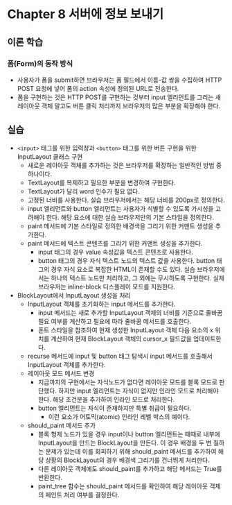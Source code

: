# Chapter 8 서버에 정보 보내기

## 이론 학습

### 폼(Form)의 동작 방식

- 사용자가 폼을 submit하면 브라우저는 폼 필드에서 이름-값 쌍을 수집하여 HTTP POST 요청에 넣어 폼의 action 속성에 정의된 URL로 전송한다.
- 폼을 구현하는 것은 HTTP POST를 구현하는 것부터 input 엘리먼트를 그리는 새 레이아웃 객체 말고도 버튼 클릭 처리까지 브라우저의 많은 부분을 확장해야 한다.

## 실습

- `<input>` 태그를 위한 입력창과 `<button>` 태그를 위한 버튼 구현을 위한 InputLayout 클래스 구현
  - 새로운 레이아웃 객체를 추가하는 것은 브라우저를 확장하는 일반적인 방법 중 하나이다.
  - TextLayout를 복제하고 필요한 부분을 변경하여 구현한다.
  - TextLayout가 달리 word 인수가 필요 없다.
  - 고정된 너비를 사용한다. 실습 브라우저에서는 해당 너비를 200px로 정의한다.
  - input 엘리먼트와 button 엘리먼트는 사용자가 식별할 수 있도록 가시성을 고려해야 한다. 해당 요소에 대한 실습 브라우저만의 기본 스타일을 정의한다.
  - paint 메서드에 기본 스타일로 정의한 배경색을 그리기 위한 커맨트 생성을 추가한다.
  - paint 메서드에 텍스트 콘텐츠를 그리기 위한 커맨트 생성을 추가한다.
    - input 태그의 경우 value 속성값을 텍스트 콘텐츠로 사용한다.
    - button 태그의 경우 자식 텍스트 노드의 텍스트 값을 사용한다. button 태그의 경우 자식 요소로 복잡한 HTML이 존재할 수도 있다. 실습 브라우저에서는 하나의 텍스트 노드만 처리하고, 그 외에는 무시하도록 구현한다. 실제 브라우저는 inline-block 디스플레이 모드를 지원한다.
- BlockLayout에서 InputLayout 생성을 처리
  - InputLayout 객체를 초기화하는 input 메서드를 추가한다.
    - input 메서드는 새로 추가할 InputLayout 객체의 너비를 기준으로 줄바꿈 필요 여부를 계산하고 필요에 따라 줄바꿈 메서드를 호출한다.
    - 폰트 스타일을 참조하여 현재 생성한 InputLayout 객체 다음 요소의 x 위치를 계산하여 현재 BlockLayout 객체의 cursor_x 필드값을 업데이트한다.
  - recurse 메서드에 input 및 button 태그 탐색시 input 메서드를 호출해서 InputLayout 객체를 추가한다.
  - 레이아웃 모드 메서드 변경
    - 지금까지의 구현에서는 자식노드가 없다면 레이아웃 모드를 블록 모드로 판단했다. 하지만 input 엘리먼트는 자식이 없지만 인라인 모드로 처리해야 한다. 해당 조건문을 추가하여 인라인 모드로 처리한다.
    - button 엘리먼트는 자식이 존재하지만 특별 취급이 필요하다.
      - 이런 요소가 어토믹(atomic) 인라인 레벨 박스의 예이다.
  - should_paint 메서드 추가
    - 블록 형제 노드가 있을 경우 input이나 button 엘리먼트는 때때로 내부에 InputLayout을 만드는 BlockLayout을 만든다. 이 경우 배경을 두 번 칠하는 문제가 있는데 이를 회피하기 위해 should_paint 메서드를 추가하여 해당 상황의 BlockLayout의 경우 배경색 그리기를 건너뛰게 처리한다.
    - 다른 레이아웃 객체에도 should_paint를 추가하고 해당 메서드는 True를 반환한다.
    - paint_tree 함수는 should_paint 메서드를 확인하여 해당 레이아웃 객체의 페인트 처리 여부를 결정한다.
